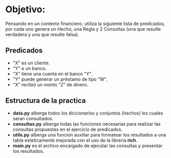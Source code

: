 # Objetivo:
Pensando en un contexto financiero, utiliza la siguiente lista de predicados, por cada uno genera un Hecho, una Regla y 2 Consultas (una que resulte verdadera y una que resulte falsa).

## Predicados   

- "X" es un cliente.
- "Y" e un banco.
- "X" tiene una cuenta en el banco "Y".
- "Y" puede generar un préstamo de tipo "W".
- "X" recibió un monto "Z" de dinero.

## Estructura de la practica

- **data.py** alberga todos los diccionarios y conjuntos (hechos) los cuales seran consultados.
- **consultas.py** alberga todas las funciones necesarias para realizar las consultas propuestas en el ejercicio de predicados.
- **utils.py** alberga una funcion auxiliar para formatear los resultados a una tabla esteticamente mejorada con el uso de la libreria **rich**.
- **main.py** es el archivo encargado de ejecutar las consultas y presentar los resultados.